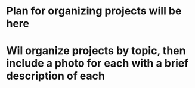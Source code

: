 # Plan for organizing projects will be here

# Wil organize projects by topic, then include a photo for each with a brief description of each

